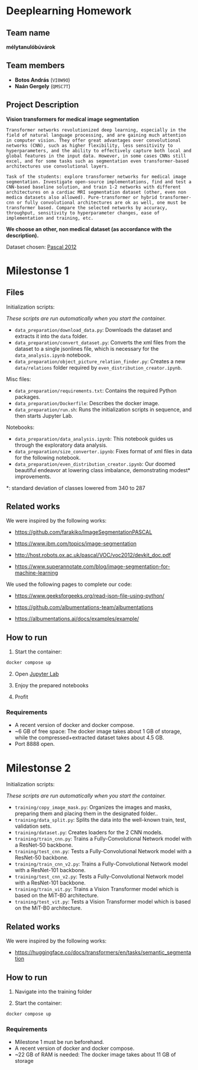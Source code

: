 # Deeplearning Homework

## Team name

**mélytanulóbúvárok**

## Team members

- **Botos András** (`VI0W9O`)
- **Naán Gergely** (`QMSC7T`)

## Project Description

**Vision transformers for medical image segmentation**

```
Transformer networks revolutionized deep learning, especially in the field of natural language processing, and are gaining much attention in computer vision. They offer great advantages over convolutional networks (CNN), such as higher flexibility, less sensitivity to hyperparameters, and the ability to effectively capture both local and global features in the input data. However, in some cases CNNs still excel, and for some tasks such as segmentation even transformer-based architectures use convolutional layers.

Task of the students: explore transformer networks for medical image segmentation. Investigate open-source implementations, find and test a CNN-based baseline solution, and train 1-2 networks with different architectures on a cardiac MRI segmentation dataset (other, even non medica datasets also allowed). Pure-transformer or hybrid transformer-cnn or fully convolutional architectures are ok as well, one must be transformer based. Compare the selected networks by accuracy, throughput, sensitivity to hyperparameter changes, ease of implementation and training, etc.
```

**We choose an other, non medical dataset (as accordance with the description).**

Dataset chosen: [Pascal 2012](http://host.robots.ox.ac.uk/pascal/VOC/voc2012/#devkit)

# Milestonse 1

## Files

Initialization scripts:

*These scripts are run automatically when you start the container.*

- `data_preparation/download_data.py`: Downloads the dataset and extracts it into the `data` folder.
- `data_preparation/convert_dataset.py`: Converts the xml files from the dataset to a single jsonlines file, which is necessary for the `data_analysis.ipynb` notebook.
- `data_preparation/object_picture_relation_finder.py`: Creates a new `data/relations` folder required by `even_distribution_creator.ipynb`.

Misc files:

- `data_preparation/requirements.txt`: Contains the required Python packages.
- `data_preparation/Dockerfile`: Describes the docker image.
- `data_preparation/run.sh`: Runs the initialization scripts in sequence, and then starts Jupyter Lab.

Notebooks:

- `data_preparation/data_analysis.ipynb`: This notebook guides us through the exploratory data analysis.
- `data_preparation/size_converter.ipynb`: Fixes format of xml files in data for the following notebook.
- `data_preparation/even_distribution_creator.ipynb`: Our doomed beautiful endeavor at lowering class imbalance, demonstrating modest\* improvements.

\*: standard deviation of classes lowered from 340 to 287

## Related works

We were inspired by the following works:

- https://github.com/farakiko/ImageSegmentationPASCAL

- https://www.ibm.com/topics/image-segmentation

- http://host.robots.ox.ac.uk/pascal/VOC/voc2012/devkit_doc.pdf

- https://www.superannotate.com/blog/image-segmentation-for-machine-learning

We used the following pages to complete our code:

- https://www.geeksforgeeks.org/read-json-file-using-python/

- https://github.com/albumentations-team/albumentations

- https://albumentations.ai/docs/examples/example/

## How to run

1. Start the container:

```bash
docker compose up
```

2. Open [Jupyter Lab](http://127.0.0.1:8888/lab)

3. Enjoy the prepared notebooks

4. Profit

### Requirements

- A recent version of docker and docker compose.
- ~6 GB of free space: The docker image takes about 1 GB of storage, while the compressed+extracted dataset takes about 4.5 GB.
- Port 8888 open.


# Milestonse 2

Initialization scripts:

*These scripts are run automatically when you start the container.*

- `training/copy_image_mask.py`: Organizes the images and masks, preparing them and placing them in the designated folder..
- `training/data_split.py`: Splits the data into the well-known train, test, validation sets.
- `training/dataset.py`: Creates loaders for the 2 CNN models.
- `training/train_cnn.py`: Trains a Fully-Convolutional Network model with a ResNet-50 backbone.
- `training/test_cnn.py`: Tests a Fully-Convolutional Network model with a ResNet-50 backbone.
- `training/train_cnn_v2.py`: Trains a Fully-Convolutional Network model with a ResNet-101 backbone.
- `training/test_cnn_v2.py`: Tests a Fully-Convolutional Network model with a ResNet-101 backbone.
- `training/train_vit.py`: Trains a Vision Transformer model which is based on the MiT-B0 architecture.
- `training/test_vit.py`: Tests a Vision Transformer model which is based on the MiT-B0 architecture.


## Related works

We were inspired by the following works:

- https://huggingface.co/docs/transformers/en/tasks/semantic_segmentation

## How to run

1. Navigate into the training folder

2. Start the container:

```bash
docker compose up
```

### Requirements

- Milestone 1 must be run beforehand.
- A recent version of docker and docker compose.
- ~22 GB of RAM is needed: The docker image takes about 11 GB of storage
